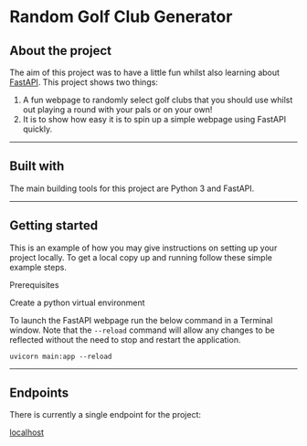 # Random Golf Club Generator

## About the project
The aim of this project was to have a little fun whilst also learning about [FastAPI](https://fastapi.tiangolo.com/). This project shows two things:
1. A fun webpage to randomly select golf clubs that you should use whilst out playing a round with your pals or on your own! 
2. It is to show how easy it is to spin up a simple webpage using FastAPI quickly.

---
## Built with
The main building tools for this project are Python 3 and FastAPI.

---
## Getting started
This is an example of how you may give instructions on setting up your project locally. To get a local copy up and running follow these simple example steps.

Prerequisites

Create a python virtual environment

To launch the FastAPI webpage run the below command in a Terminal window. Note that the ``--reload`` command will allow any changes to be reflected without the need to stop and restart the application.

``uvicorn main:app --reload ``

---
## Endpoints

There is currently a single endpoint for the project:

[localhost](http://127.0.0.1:8000/)